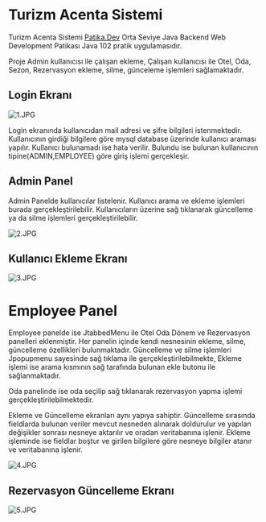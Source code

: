 # Turizm Acenta Sistemi

Turizm Acenta Sistemi [Patika.Dev](http://Patika.Dev) Orta Seviye Java Backend Web Development Patikası Java 102 pratik uygulamasıdır.

Proje Admin kullanıcısı ile çalışan ekleme, Çalışan kullanıcısı ile Otel, Oda, Sezon, Rezervasyon ekleme, silme, günceleme işlemleri sağlamaktadır.

## Login Ekranı

![1.JPG](Turizm%20Acenta%20Sistemi%20b94086ed3f114358a4ffa2ab6962d8da/1.jpg)

Login ekranında kullanıcıdan mail adresi ve şifre bilgileri istenmektedir. Kullanıcının girdiği bilgilere göre mysql database üzerinde kullanıcı araması yapılır. Kullanıcı bulunamadı ise hata verilir. Bulundu ise bulunan kullanıcının tipine(ADMIN,EMPLOYEE) göre giriş işlemi gerçekleşir.

## Admin Panel

Admin Panelde kullanıcılar listelenir. Kullanıcı arama ve ekleme işlemleri burada gerçekleştirilebilir. Kullanıcıların üzerine sağ tıklanarak güncelleme ya da silme işlemleri gerçekleştirilebilir.

![2.JPG](Turizm%20Acenta%20Sistemi%20b94086ed3f114358a4ffa2ab6962d8da/2.jpg)

## Kullanıcı Ekleme Ekranı

![3.JPG](Turizm%20Acenta%20Sistemi%20b94086ed3f114358a4ffa2ab6962d8da/3.jpg)

# Employee Panel

Employee panelde ise JtabbedMenu ile Otel Oda Dönem ve Rezervasyon panelleri eklenmiştir. Her panelin içinde kendi nesnesinin ekleme, silme, güncelleme özellikleri bulunmaktadır. Güncelleme ve silme işlemleri Jpopupmenu sayesinde sağ tıklama ile gerçekleştirilebilmekte, Ekleme işlemi ise arama kısmının sağ tarafında bulunan ekle butonu ile sağlanmaktadır.

Oda panelinde ise oda seçilip sağ tıklanarak rezervasyon yapma işlemi gerçekleştirilebilmektedir.

Ekleme ve Güncelleme ekranları aynı yapıya sahiptir. Güncelleme sırasında fieldlarda bulunan veriler mevcut nesneden alınarak doldurulur ve yapılan değişikler sonrası nesneye aktarılır ve oradan veritabanına işlenir. Ekleme işleminde ise fieldlar boştur ve girilen bilgilere göre nesneye bilgiler atanır ve veritabanına işlenir.

![4.JPG](Turizm%20Acenta%20Sistemi%20b94086ed3f114358a4ffa2ab6962d8da/4.jpg)

## Rezervasyon Güncelleme Ekranı

![5.JPG](Turizm%20Acenta%20Sistemi%20b94086ed3f114358a4ffa2ab6962d8da/5.jpg)